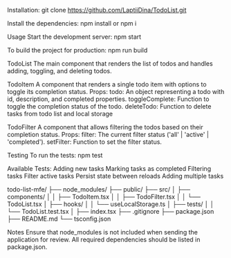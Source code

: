 Installation:
git clone https://github.com/LaptiiDina/TodoList.git

Install the dependencies:
npm install or npm i

Usage
Start the development server: npm start

To build the project for production:
npm run build

TodoList
The main component that renders the list of todos and handles adding, toggling, and deleting todos.


TodoItem
A component that renders a single todo item with options to toggle its completion status.
Props:
todo: An object representing a todo with id, description, and completed properties.
toggleComplete: Function to toggle the completion status of the todo.
deleteTodo: Function to delete tasks from todo list and local storage

TodoFilter
A component that allows filtering the todos based on their completion status.
Props:
filter: The current filter status ('all' | 'active' | 'completed').
setFilter: Function to set the filter status.

Testing
To run the tests: npm test

Available Tests:
Adding new tasks
Marking tasks as completed
Filtering tasks
Filter active tasks
Persist state between reloads
Adding multiple tasks

todo-list-mfe/
├── node_modules/
├── public/
├── src/
│   ├── components/
│   │   ├── TodoItem.tsx
│   │   ├── TodoFilter.tsx
│   │   └── TodoList.tsx
│   ├── hooks/
│   │   └── useLocalStorage.ts
│   ├── tests/
│   │   └── TodoList.test.tsx
│   ├── index.tsx
├── .gitignore
├── package.json
├── README.md
└── tsconfig.json

Notes
Ensure that node_modules is not included when sending the application for review.
All required dependencies should be listed in package.json.




